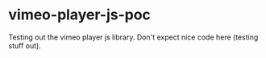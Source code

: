 # vimeo-player-js-poc

Testing out the vimeo player js library. Don't expect nice code here (testing stuff out).
